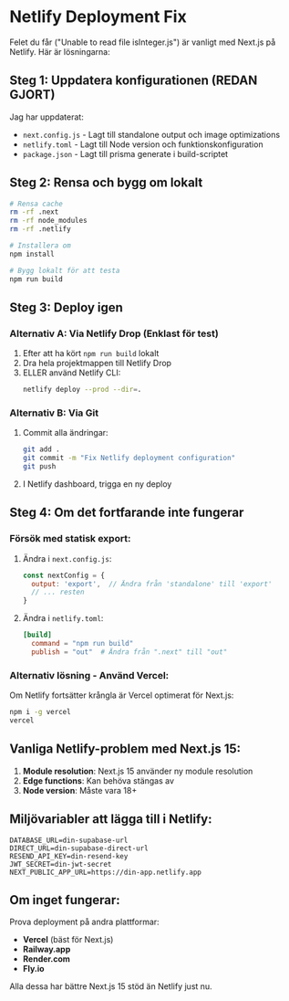 # Netlify Deployment Fix

Felet du får ("Unable to read file isInteger.js") är vanligt med Next.js på Netlify. Här är lösningarna:

## Steg 1: Uppdatera konfigurationen (REDAN GJORT)

Jag har uppdaterat:
- `next.config.js` - Lagt till standalone output och image optimizations
- `netlify.toml` - Lagt till Node version och funktionskonfiguration
- `package.json` - Lagt till prisma generate i build-scriptet

## Steg 2: Rensa och bygg om lokalt

```bash
# Rensa cache
rm -rf .next
rm -rf node_modules
rm -rf .netlify

# Installera om
npm install

# Bygg lokalt för att testa
npm run build
```

## Steg 3: Deploy igen

### Alternativ A: Via Netlify Drop (Enklast för test)
1. Efter att ha kört `npm run build` lokalt
2. Dra hela projektmappen till Netlify Drop
3. ELLER använd Netlify CLI:
   ```bash
   netlify deploy --prod --dir=.
   ```

### Alternativ B: Via Git
1. Commit alla ändringar:
   ```bash
   git add .
   git commit -m "Fix Netlify deployment configuration"
   git push
   ```
2. I Netlify dashboard, trigga en ny deploy

## Steg 4: Om det fortfarande inte fungerar

### Försök med statisk export:
1. Ändra i `next.config.js`:
   ```javascript
   const nextConfig = {
     output: 'export',  // Ändra från 'standalone' till 'export'
     // ... resten
   }
   ```

2. Ändra i `netlify.toml`:
   ```toml
   [build]
     command = "npm run build"
     publish = "out"  # Ändra från ".next" till "out"
   ```

### Alternativ lösning - Använd Vercel:
Om Netlify fortsätter krångla är Vercel optimerat för Next.js:
```bash
npm i -g vercel
vercel
```

## Vanliga Netlify-problem med Next.js 15:

1. **Module resolution**: Next.js 15 använder ny module resolution
2. **Edge functions**: Kan behöva stängas av
3. **Node version**: Måste vara 18+

## Miljövariabler att lägga till i Netlify:

```
DATABASE_URL=din-supabase-url
DIRECT_URL=din-supabase-direct-url
RESEND_API_KEY=din-resend-key
JWT_SECRET=din-jwt-secret
NEXT_PUBLIC_APP_URL=https://din-app.netlify.app
```

## Om inget fungerar:

Prova deployment på andra plattformar:
- **Vercel** (bäst för Next.js)
- **Railway.app**
- **Render.com**
- **Fly.io**

Alla dessa har bättre Next.js 15 stöd än Netlify just nu.